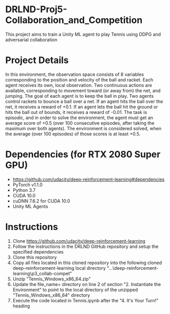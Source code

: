 # DRLND-Proj5-Collaboration_and_Competition
This project aims to train a Unity ML agent to play Tennis using DDPG and adversarial collaboration

# Project Details
In this environment, the observation space consists of 8 variables corresponding to the position and velocity of the ball and racket. Each agent receives its own, local observation. Two continuous actions are available, corresponding to movement toward (or away from) the net, and jumping. The goal of each agent is to keep the ball in play. Two agents control rackets to bounce a ball over a net. If an agent hits the ball over the net, it receives a reward of +0.1.  If an agent lets the ball hit the ground or hits the ball out of bounds, it receives a reward of -0.01.  The task is episodic, and in order to solve the environment, the agent must get an average score of +0.5 (over 100 consecutive episodes, after taking the maximum over both agents). The environment is considered solved, when the average (over 100 episodes) of those scores is at least +0.5.

# Dependencies (for RTX 2080 Super GPU)
- https://github.com/udacity/deep-reinforcement-learning#dependencies
- PyTorch v1.1.0
- Python 3.7
- CUDA 10.0
- cuDNN 7.6.2 for CUDA 10.0
- Unity ML Agents

# Instructions
1. Clone https://github.com/udacity/deep-reinforcement-learning 
2. Follow the instructions in the DRLND GitHub repository and setup the specified dependencies 
3. Clone this repository
4. Copy all files located in this cloned repository into the following cloned deep-reinforcement-learning local directory 
   "...\deep-reinforcement-learning\p3_collab-compet"
5. Unzip "Tennis_Windows_x86_64.zip" 
6. Update the file_name= directory on line 2 of section "2. Instantiate the Environment" to point to the local directory of the unzipped "Tennis_Windows_x86_64" directory 
7. Execute the code located in Tennis.ipynb after the "4. It's Your Turn!" heading

